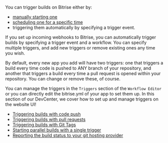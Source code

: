 
You can trigger builds on Bitrise either by:

- [manually starting one](/builds/triggering-builds/starting-builds-manually/)
- [scheduling one for a specific time](/builds/scheduling-builds/)
- triggering them automatically by specifying a trigger event.

If you set up incoming webhooks to Bitrise, you can automatically trigger builds by specifying a trigger event and a workflow. You can specify multiple triggers, and add new triggers or remove existing ones any time you wish.

By default, every new app you add will have two triggers: one that triggers a build every time code is pushed to ANY branch of your repository, and another that triggers a build every time a pull request is opened within your repository. You can change or remove these, of course.

You can manage the triggers in the `Triggers` section of the `Workflow Editor` or you can directly edit the bitrise.yml of your app to set them up. In this section of our DevCenter, we cover how to set up and manage triggers on the website UI!

- [Triggering builds with code push](/builds/triggering-builds/trigger-code-push)
- [Triggering builds with pull requests](/builds/triggering-builds/trigger-pull-request)
- [Triggering builds with Git Tags](/builds/triggering-builds/trigger-git-tags)
- [Starting parallel builds with a single trigger](/builds/triggering-builds/trigger-multiple-workflows)
- [Reporting the build status to your git hosting provider](/builds/triggering-builds/status-reporting)
